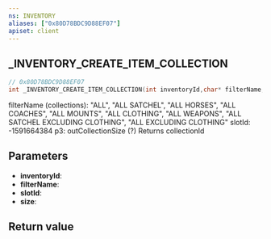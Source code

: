 ```yaml
---
ns: INVENTORY
aliases: ["0x80D78BDC9D88EF07"]
apiset: client
---
```

## _INVENTORY_CREATE_ITEM_COLLECTION

```c
// 0x80D78BDC9D88EF07
int _INVENTORY_CREATE_ITEM_COLLECTION(int inventoryId,char* filterName,Hash slotId,int* size);
```

filterName (collections): "ALL", "ALL SATCHEL", "ALL HORSES", "ALL COACHES", "ALL MOUNTS", "ALL CLOTHING", "ALL WEAPONS", "ALL SATCHEL EXCLUDING CLOTHING", "ALL EXCLUDING CLOTHING"
slotId: -1591664384
p3: outCollectionSize (?)
Returns collectionId

## Parameters
* **inventoryId**:
* **filterName**:
* **slotId**:
* **size**:

## Return value